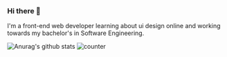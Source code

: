 ### Hi there 👋

I'm a front-end web developer learning about ui design online and working towards my bachelor's in Software Engineering.

![Anurag's github stats](https://github-readme-stats.vercel.app/api?username=chrissiemhrk)
![counter](https://en8z5fek5gu5grl.m.pipedream.net)

<!--
**chrissiemhrk/chrissiemhrk** is a ✨ _special_ ✨ repository because its `README.md` (this file) appears on your GitHub profile.

Here are some ideas to get you started:

- 🔭 I’m currently working on ...
- 🌱 I’m currently learning ...
- 👯 I’m looking to collaborate on ...
- 🤔 I’m looking for help with ...
- 💬 Ask me about ...
- 📫 How to reach me: ...
- 😄 Pronouns: ...
- ⚡ Fun fact: ...


 
-->






